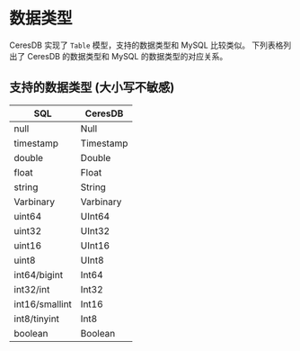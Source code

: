 # 数据类型

CeresDB 实现了 `Table` 模型，支持的数据类型和 MySQL 比较类似。
下列表格列出了 CeresDB 的数据类型和 MySQL 的数据类型的对应关系。

## 支持的数据类型 (大小写不敏感)

| SQL            | CeresDB   |
|----------------|-----------|
| null           | Null      |
| timestamp      | Timestamp |
| double         | Double    |
| float          | Float     |
| string         | String    |
| Varbinary      | Varbinary |
| uint64         | UInt64    |
| uint32         | UInt32    |
| uint16         | UInt16    |
| uint8          | UInt8     |
| int64/bigint   | Int64     |
| int32/int      | Int32     |
| int16/smallint | Int16     |
| int8/tinyint   | Int8      |
| boolean        | Boolean   |
